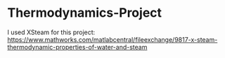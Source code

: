 # Thermodynamics-Project

I used XSteam for this project: https://www.mathworks.com/matlabcentral/fileexchange/9817-x-steam-thermodynamic-properties-of-water-and-steam
